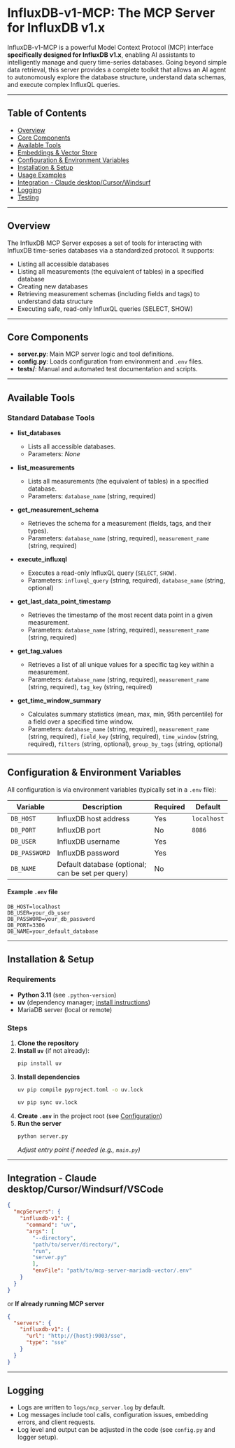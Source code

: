 # InfluxDB-v1-MCP: The MCP Server for InfluxDB v1.x

InfluxDB-v1-MCP is a powerful Model Context Protocol (MCP) interface **specifically designed for InfluxDB v1.x**, enabling AI assistants to intelligently manage and query time-series databases. Going beyond simple data retrieval, this server provides a complete toolkit that allows an AI agent to autonomously explore the database structure, understand data schemas, and execute complex InfluxQL queries.

---

## Table of Contents

- [Overview](#overview)
- [Core Components](#core-components)
- [Available Tools](#available-tools)
- [Embeddings & Vector Store](#embeddings--vector-store)
- [Configuration & Environment Variables](#configuration--environment-variables)
- [Installation & Setup](#installation--setup)
- [Usage Examples](#usage-examples)
- [Integration - Claude desktop/Cursor/Windsurf](#integration---claude-desktopcursorwindsurf)
- [Logging](#logging)
- [Testing](#testing)
---

## Overview

The InfluxDB MCP Server exposes a set of tools for interacting with InfluxDB time-series databases via a standardized protocol. It supports:
- Listing all accessible databases
- Listing all measurements (the equivalent of tables) in a specified database
- Creating new databases
- Retrieving measurement schemas (including fields and tags) to understand data structure
- Executing safe, read-only InfluxQL queries (SELECT, SHOW)

---

## Core Components

- **server.py**: Main MCP server logic and tool definitions.
- **config.py**: Loads configuration from environment and `.env` files.
- **tests/**: Manual and automated test documentation and scripts.

---

## Available Tools

### Standard Database Tools

- **list_databases**
  - Lists all accessible databases.
  - Parameters: _None_

- **list_measurements**
  - Lists all measurements (the equivalent of tables) in a specified database.
  - Parameters: `database_name` (string, required)

- **get_measurement_schema**
  - Retrieves the schema for a measurement (fields, tags, and their types).
  - Parameters: `database_name` (string, required), `measurement_name` (string, required)

- **execute_influxql**
  - Executes a read-only InfluxQL query (`SELECT`, `SHOW`).
  - Parameters: `influxql_query` (string, required), `database_name` (string, optional)

- **get_last_data_point_timestamp**
  - Retrieves the timestamp of the most recent data point in a given measurement.
  - Parameters: `database_name` (string, required), `measurement_name` (string, required)

- **get_tag_values**
  - Retrieves a list of all unique values for a specific tag key within a measurement.
  - Parameters: `database_name` (string, required), `measurement_name` (string, required), `tag_key` (string, required)

- **get_time_window_summary**
  - Calculates summary statistics (mean, max, min, 95th percentile) for a field over a specified time window.
  - Parameters: `database_name` (string, required), `measurement_name` (string, required), `field_key` (string, required), `time_window` (string, required), `filters` (string, optional), `group_by_tags` (string, optional)
  
---

## Configuration & Environment Variables

All configuration is via environment variables (typically set in a `.env` file):

| Variable               | Description                                            | Required | Default      |
|------------------------|--------------------------------------------------------|----------|--------------|
| `DB_HOST`              | InfluxDB host address                                   | Yes      | `localhost`  |
| `DB_PORT`              | InfluxDB port                                           | No       | `8086`       |
| `DB_USER`              | InfluxDB username                                       | Yes      |              |
| `DB_PASSWORD`          | InfluxDB password                                       | Yes      |              |
| `DB_NAME`              | Default database (optional; can be set per query)      | No       |              |

#### Example `.env` file

```dotenv
DB_HOST=localhost
DB_USER=your_db_user
DB_PASSWORD=your_db_password
DB_PORT=3306
DB_NAME=your_default_database
```

---

## Installation & Setup

### Requirements

- **Python 3.11** (see `.python-version`)
- **uv** (dependency manager; [install instructions](https://github.com/astral-sh/uv))
- MariaDB server (local or remote)

### Steps

1. **Clone the repository**
2. **Install `uv`** (if not already):
   ```bash
   pip install uv
   ```
3. **Install dependencies**
   ```bash
   uv pip compile pyproject.toml -o uv.lock
   ```
   ```bash
   uv pip sync uv.lock
   ```
4. **Create `.env`** in the project root (see [Configuration](#configuration--environment-variables))
5. **Run the server**
   ```bash
   python server.py
   ```
   _Adjust entry point if needed (e.g., `main.py`)_

---

## Integration - Claude desktop/Cursor/Windsurf/VSCode

```json
{
  "mcpServers": {
    "influxdb-v1": {
      "command": "uv",
      "args": [
        "--directory",
        "path/to/server/directory/",
        "run",
        "server.py"
        ],
        "envFile": "path/to/mcp-server-mariadb-vector/.env"      
    }
  }
}
```
or
**If already running MCP server**
```json
{
  "servers": {
    "influxdb-v1": {
      "url": "http://{host}:9003/sse",
      "type": "sse"
    }
  }
}
```
---

## Logging

- Logs are written to `logs/mcp_server.log` by default.
- Log messages include tool calls, configuration issues, embedding errors, and client requests.
- Log level and output can be adjusted in the code (see `config.py` and logger setup).

